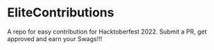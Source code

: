 # EliteContributions
A repo for easy contribution for Hacktoberfest 2022. Submit a PR, get approved and earn your Swags!!!
